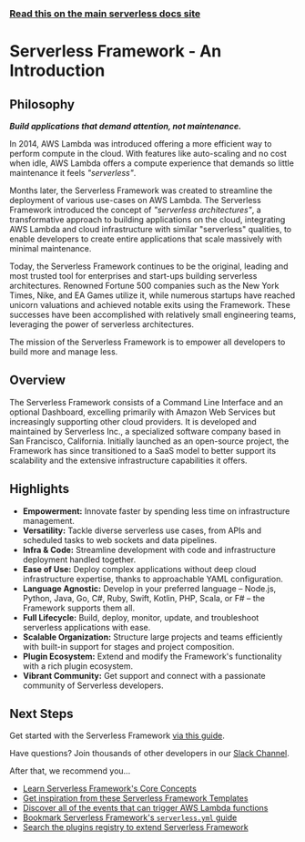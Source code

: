 <!--
title: Serverless Framework Documentation
layout: Doc
-->

<!-- DOCS-SITE-LINK:START automatically generated  -->

### [Read this on the main serverless docs site](https://www.serverless.com/framework/docs/)

<!-- DOCS-SITE-LINK:END -->

# Serverless Framework - An Introduction

## Philosophy

**_Build applications that demand attention, not maintenance._**

In 2014, AWS Lambda was introduced offering a more efficient way to perform compute in the cloud. With features like auto-scaling and no cost when idle, AWS Lambda offers a compute experience that demands so little maintenance it feels *"serverless"*.

Months later, the Serverless Framework was created to streamline the deployment of various use-cases on AWS Lambda. The Serverless Framework introduced the concept of *"serverless architectures"*, a transformative approach to building applications on the cloud, integrating AWS Lambda and cloud infrastructure with similar "serverless" qualities, to enable developers to create entire applications that scale massively with minimal maintenance.

Today, the Serverless Framework continues to be the original, leading and most trusted tool for enterprises and start-ups building serverless architectures. Renowned Fortune 500 companies such as the New York Times, Nike, and EA Games utilize it, while numerous startups have reached unicorn valuations and achieved notable exits using the Framework. These successes have been accomplished with relatively small engineering teams, leveraging the power of serverless architectures.

The mission of the Serverless Framework is to empower all developers to build more and manage less.

## Overview

The Serverless Framework consists of a Command Line Interface and an optional Dashboard, excelling primarily with Amazon Web Services but increasingly supporting other cloud providers. It is developed and maintained by Serverless Inc., a specialized software company based in San Francisco, California. Initially launched as an open-source project, the Framework has since transitioned to a SaaS model to better support its scalability and the extensive infrastructure capabilities it offers.

## Highlights

- **Empowerment:** Innovate faster by spending less time on infrastructure management.
- **Versatility:** Tackle diverse serverless use cases, from APIs and scheduled tasks to web sockets and data pipelines.
- **Infra & Code:** Streamline development with code and infrastructure deployment handled together.
- **Ease of Use:** Deploy complex applications without deep cloud infrastructure expertise, thanks to approachable YAML configuration.
- **Language Agnostic:** Develop in your preferred language – Node.js, Python, Java, Go, C#, Ruby, Swift, Kotlin, PHP, Scala, or F# – the Framework supports them all.
- **Full Lifecycle:** Build, deploy, monitor, update, and troubleshoot serverless applications with ease.
- **Scalable Organization:** Structure large projects and teams efficiently with built-in support for stages and project composition.
- **Plugin Ecosystem:** Extend and modify the Framework's functionality with a rich plugin ecosystem.
- **Vibrant Community:** Get support and connect with a passionate community of Serverless developers.

## Next Steps

Get started with the Serverless Framework [via this guide](https://serverless.com/framework/docs/getting-started/).

Have questions? Join thousands of other developers in our [Slack Channel](https://serverless.com/slack).

After that, we recommend you...

- [Learn Serverless Framework's Core Concepts](https://www.serverless.com/framework/docs/providers/aws/guide/intro)
- [Get inspiration from these Serverless Framework Templates](https://github.com/serverless/examples)
- [Discover all of the events that can trigger AWS Lambda functions](https://www.serverless.com/framework/docs/providers/aws/guide/events)
- [Bookmark Serverless Framework's `serverless.yml` guide](https://www.serverless.com/framework/docs/providers/aws/guide/serverless.yml)
- [Search the plugins registry to extend Serverless Framework](https://www.serverless.com/plugins)
